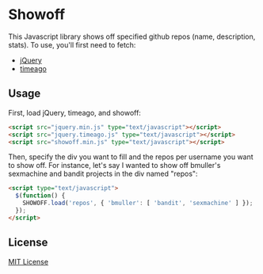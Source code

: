 # Showoff
This Javascript library shows off specified github repos (name, description, stats).  To use, you'll first need to fetch:

 * [jQuery](http://jquery.com)
 * [timeago](https://github.com/rmm5t/jquery-timeago)

## Usage

First, load jQuery, timeago, and showoff:

```html
<script src="jquery.min.js" type="text/javascript"></script>
<script src="jquery.timeago.js" type="text/javascript"></script>
<script src="showoff.min.js" type="text/javascript"></script>
```

Then, specify the div you want to fill and the repos per username you want to show off.  For instance, let's say I wanted to show off bmuller's sexmachine and bandit projects in the div named "repos":

```html
<script type="text/javascript">
  $(function() {
    SHOWOFF.load('repos', { 'bmuller': [ 'bandit', 'sexmachine' ] });
  });
</script>
```

## License

[MIT License](http://www.opensource.org/licenses/mit-license.php)